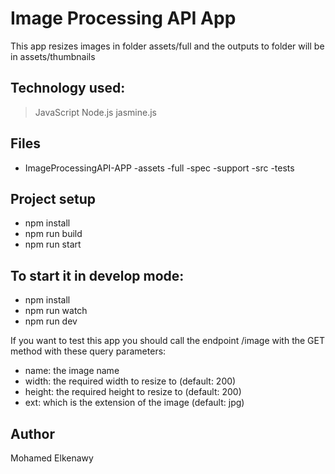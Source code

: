 # Image Processing API App

This app resizes images in folder assets/full and the outputs to folder will be in assets/thumbnails

## Technology used:
>JavaScript
>Node.js
>jasmine.js

## Files
- ImageProcessingAPI-APP
   -assets
      -full
   -spec
      -support
   -src
      -tests

## Project setup
- npm install
- npm run build
- npm run start

## To start it in develop mode:
- npm install
- npm run watch
- npm run dev

If you want to test this app you should call the endpoint /image with the GET method with these query parameters:
- name: the image name
- width: the required width to resize to (default: 200)
- height: the required height to resize to (default: 200)
- ext: which is the extension of the image (default: jpg)


## Author
Mohamed Elkenawy